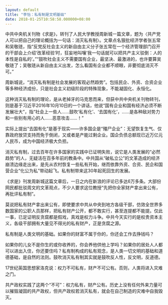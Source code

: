 ```yaml
---
layout: default
title: "李怡：私有制是文明基础"
date: 2018-01-25T10:58:58.000000+08:00
---
```


中共中央机关刊物《求是》，转刊了人民大学教授周新城一篇文章，题为〈共产党人可以把自己的理论概括为一句话：消灭私有制〉。文章点名狠批经济学者张五常和吴敬琏，指“反党反社会主义的新自由主义分子张五常在一个经济管理部门召开的干部会上介绍‘改革经验’时，狂妄地叫嚷‘我一句话就可以把共产主义驳倒：人的本性是自私的’。”“鼓吹社会主义不需要国有企业，最坚决、最激进的，也许要算吴敬琏了；吴敬琏从新自由主义出发，怎么看国有企业都不顺眼，非要彻底消灭不可。”

周新城说，“消灭私有制是社会发展的客观必然趋势”。包括民企、外资、合资企业等多种经济成份，只是社会主义初级阶段的特殊现象，不能凝固化、永恒化。

这种消灭私有制的理论，是从老掉牙的马克思而来，但获中共中央机关刊物转刊，则是基于习近平2016年10月10日的一个讲话，他说“国有企业和国有经济必须不断发展壮大”，指“社会上一些人……鼓吹‘私有化’、‘去国有化’，……是各种敌对势力和一些别有用心的人……恶意攻击……！”

实际上提出“去国有化”是基于现实——许多国企是“殭尸企业”：无望恢复生气、仅靠政府放贷支持而免于倒闭，又或者是产能过剩企业。国企负债总额现已近万亿元人民币，成为中国经济极大负担。

消灭私有制，过去百年在许多国家的实践中已证明失败，说它是人类发展的“必然趋势”的人，无疑活在百多年前的教条中。中共国从“破私立公”的文革造成的经济崩溃边缘走出来，是先从农村恢复一些私有开始，继而依靠外资、合资、民企和国营企业“化公为私”带动起飞。私有制带来这30年起死回生的发展。

《求是》刊发周新城这篇文章后，一日之内在新浪的评论已多达6万多条。大部份网民都批驳周文的文革观点，不少人要求这位教授“先把你全家财产拿出来公有，再批评私有制”。

莫说把私有财产拿出来公有，即使要求中共从中央到地方各级干部，仿效全世界多数国家的公职人员那样，把私有财产公开，都不敢实行，甚至连提都不能提。仅此一事，已足证明反贪腐都是假戏，真戏是权力斗争。中共今天实行的是权贵资本主义，各级干部拥有大量见不得光的私有财产，正是贪腐之源。

私有制是人类文明的基础。如果你的财富不属于你的，你还会工作去挣钱吗？

如果你的儿女不是你生的或你收养的，你会养他供他上学吗？如果你的居处人人都可以进出入住，你还要住吗？私有制构成的私有观念，是人类一切文明的基础和道德基础，是自然的法则。鼓吹消灭私有制其实就是鼓吹反人性，反文明，反道德。

17世纪英国思想家洛克说：权力不可私有，财产不可公有。否则，人类将进入灾难之门。

共产政权实践了这两个“不可”：权力私有，财产公有。历史上没有任何外来力量可以摧毁凝固的共产政权，但共产政权若消灭私有，就会在自己制造的灾难中自我毁灭。

